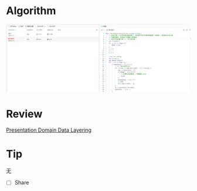 # Algorithm

![算法](../../images/temp/ricardoyu-2024-01-21-lc.png "算法")

# Review

[Presentation Domain Data Layering](https://martinfowler.com/bliki/PresentationDomainDataLayering.html)

# Tip

无

* [ ] Share
